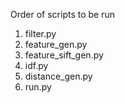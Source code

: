 Order of scripts to be run
1. filter.py
2. feature_gen.py
3. feature_sift_gen.py
4. idf.py
5. distance_gen.py
6. run.py
